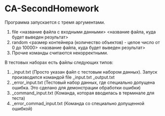 # CA-SecondHomework

Программа запускается с тремя аргументами.
1) file <название файла с входными данными> <название файла, куда будет выведен результат>
2) random <размер контейнера (количество объектов) - целое число от 0 до 10000> <название файла, куда будет выведен результат>
3) Прочие команды считаются некорректными.

В тестовых наборах есть файлы следующих типов:
1) _input.txt (Просто указан файл с тестовым набором данных). Запуск производился командой file _input.txt _output.txt
2) _error_input.txt (Тестовый набор данных, где специально допущена ошибка. Это сделано для демонстрации обработки ошибки)
3) _command_input.txt (Команда, которая вводилась в терминале для теста)
4) _error_commad_input.txt (Команда со специально допущенной ошибкой)
